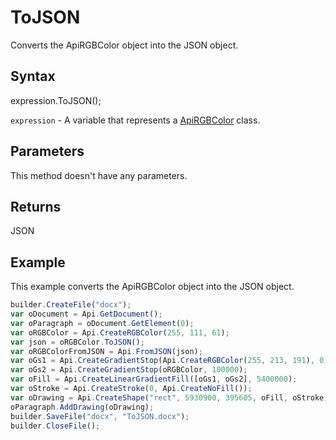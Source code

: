# ToJSON

Converts the ApiRGBColor object into the JSON object.

## Syntax

expression.ToJSON();

`expression` - A variable that represents a [ApiRGBColor](../ApiRGBColor.md) class.

## Parameters

This method doesn't have any parameters.

## Returns

JSON

## Example

This example converts the ApiRGBColor object into the JSON object.

```javascript
builder.CreateFile("docx");
var oDocument = Api.GetDocument();
var oParagraph = oDocument.GetElement(0);
var oRGBColor = Api.CreateRGBColor(255, 111, 61);
var json = oRGBColor.ToJSON();
var oRGBColorFromJSON = Api.FromJSON(json);
var oGs1 = Api.CreateGradientStop(Api.CreateRGBColor(255, 213, 191), 0);
var oGs2 = Api.CreateGradientStop(oRGBColor, 100000);
var oFill = Api.CreateLinearGradientFill([oGs1, oGs2], 5400000);
var oStroke = Api.CreateStroke(0, Api.CreateNoFill());
var oDrawing = Api.CreateShape("rect", 5930900, 395605, oFill, oStroke);
oParagraph.AddDrawing(oDrawing);
builder.SaveFile("docx", "ToJSON.docx");
builder.CloseFile();
```